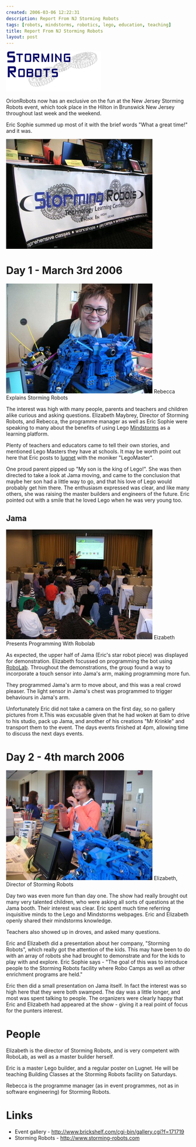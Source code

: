 ```yaml
---
created: 2006-03-06 12:22:31
description: Report From NJ Storming Robots
tags: [robots, mindstorms, robotics, lego, education, teaching]
title: Report From NJ Storming Robots
layout: post
---
```

[![Storming Robots](/galleries/2006-03-06-report-from-nj-storming-robots/srlogo.gif)](http://www.storming-robots.com)

OrionRobots now has an exclusive on the fun at the New Jersey Storming Robots event, which took place in the Hilton in Brunswick New Jersey throughout last week and the weekend.

Eric Sophie summed up most of it with the brief words "What a great time!" and it was.

![The Storming Robots Booth](/galleries/2006-03-06-report-from-nj-storming-robots/storming-booth.jpg)

# Day 1 - March 3rd 2006

![Rebecca Explains](/galleries/2006-03-06-report-from-nj-storming-robots/rebeccaWithJama.jpg)
Rebecca Explains Storming Robots

The interest was high with many people, parents and teachers and children alike curious and asking questions. Elizabeth Maybrey, Director of Storming Robots, and Rebecca, the programme manager as well as Eric Sophie were speaking to many about the benefits of using Lego [Mindstorms](/wiki/mindstorms.html "A Robotic construction toy system from Lego") as a learning platform.

Plenty of teachers and educators came to tell their own stories, and mentioned Lego Masters they have at schools. It may be worth point out here that Eric posts to [lugnet](/wiki/lugnet.html "Lego Users Group Network") with the moniker "LegoMaster".

One proud parent pipped up "My son is the king of Lego!". She was then directed to take a look at Jama moving, and came to the conclusion that maybe her son had a little way to go, and that his love of Lego would probably get him there. The enthusiasm expressed was clear, and like many others, she was raising the master builders and engineers of the future. Eric pointed out with a smile that he loved Lego when he was very young too.

## Jama

![Elizabeth Presents Programming](/galleries/2006-03-06-report-from-nj-storming-robots/elizabethpresentsRobolab.jpg)
Eizabeth Presents Programming With Robolab

As expected, the upper half of Jama (Eric's star robot piece) was displayed for demonstration. Elizabeth focussed on programming the bot using [RoboLab](/wiki/robolab "Robolab"). Throughout the demonstrations, the group found a way to incorporate a touch sensor into Jama's arm, making programming more fun.

They programmed Jama's arm to move about, and this was a real crowd pleaser. The light sensor in Jama's chest was programmed to trigger behaviours in Jama's arm.

Unfortunately Eric did not take a camera on the first day, so no gallery pictures from it.This was excusable given that he had woken at 6am to drive to his studio, pack up Jama, and another of his creations "Mr Krinkle" and transport them to the event. The days events finished at 4pm, allowing time to discuss the next days events.

# Day 2 - 4th march 2006

![Elizabeth, Director of Storming Robots](/galleries/2006-03-06-report-from-nj-storming-robots/elizabethExplains.jpg)
Elizabeth, Director of Storming Robots

Day two was even more fun than day one. The show had really brought out many very talented children, who were asking all sorts of questions at the Jama booth. Their interest was clear. Eric spent much time referring inquisitive minds to the Lego and Mindstorms webpages. Eric and Elizabeth openly shared their mindstorms knowledge.

Teachers also showed up in droves, and asked many questions.

Eric and Elizabeth did a presentation about her company, "Storming Robots", which really got the attention of the kids. This may have been to do with an array of robots she had brought to demonstrate and for the kids to play with and explore. Eric Sophie says - "The goal of this was to introduce people to the Storming Robots facility where Robo Camps as well as other enrichment programs are held."

Eric then did a small presentation on Jama itself. In fact the interest was so high here that they were both swamped. The day was a little longer, and most was spent talking to people. The organizers were clearly happy that Eric and Elizabeth had appeared at the show - giving it a real point of focus for the punters interest.

# People

Elizabeth is the director of Storming Robots, and is very competent with RoboLab, as well as a master builder herself.

Eric is a master Lego builder, and a regular poster on Lugnet. He will be teaching Building Classes at the Storming Robots facility on Saturdays.

Rebecca is the programme manager (as in event programmes, not as in software engineering) for Storming Robots.

# Links

* Event gallery - <http://www.brickshelf.com/cgi-bin/gallery.cgi?f=171719>
* Storming Robots - <http://www.storming-robots.com>

